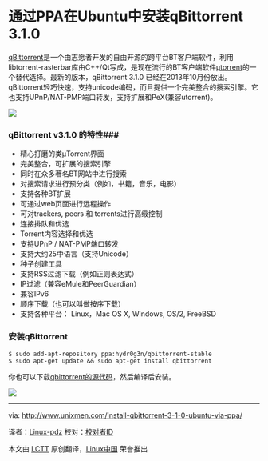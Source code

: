 通过PPA在Ubuntu中安装qBittorrent 3.1.0
================================================================================
[qBittorrent][1]是一个由志愿者开发的自由开源的跨平台BT客户端软件，利用libtorrent-rasterbar库由C++/Qt写成，是现在流行的BT客户端软件[µtorrent][2]的一个替代选择。最新的版本，qBittorrent 3.1.0 已经在2013年10月份放出。qBittorrent轻巧快速，支持unicode编码，而且提供一个完美整合的搜索引擎。它也支持UPnP/NAT-PMP端口转发，支持扩展和PeX(兼容utorrent)。

![](http://180016988.r.cdn77.net/wp-content/uploads/2013/10/qbittorrent_about.png)

### qBittorrent v3.1.0 的特性###
- 精心打磨的类µTorrent界面
- 完美整合，可扩展的搜索引擎
- 同时在众多著名BT网站中进行搜索
- 对搜索请求进行预分类（例如，书籍，音乐，电影）
- 支持各种BT扩展
- 可通过web页面进行远程操作
- 可对trackers, peers 和 torrents进行高级控制
- 连接排队和优选
- Torrent内容选择和优选
- 支持UPnP / NAT-PMP端口转发
- 支持大约25中语言（支持Unicode）
- 种子创建工具
- 支持RSS过滤下载（例如正则表达式）
- IP过滤（兼容eMule和PeerGuardian）
- 兼容IPv6
- 顺序下载（也可以叫做按序下载）
- 支持各种平台： Linux，Mac OS X, Windows, OS/2, FreeBSD

### 安装qBittorrent ###

    $ sudo add-apt-repository ppa:hydr0g3n/qbittorrent-stable
    $ sudo apt-get update && sudo apt-get install qbittorrent

你也可以下载[qbittorrent的源代码][3]，然后编译后安装。

![](http://180016988.r.cdn77.net/wp-content/uploads/2013/10/qBittorrent.png)

--------------------------------------------------------------------------------

via: http://www.unixmen.com/install-qbittorrent-3-1-0-ubuntu-via-ppa/

译者：[Linux-pdz](https://github.com/Linux-pdz) 校对：[校对者ID](https://github.com/校对者ID)

本文由 [LCTT](https://github.com/LCTT/TranslateProject) 原创翻译，[Linux中国](http://linux.cn/) 荣誉推出

[1]:http://www.qbittorrent.org/index.php
[2]:http://www.utorrent.com/
[3]:http://sourceforge.net/projects/qbittorrent/files/qbittorrent/qbittorrent-3.1.0/qbittorrent-3.1.0.tar.gz/download
